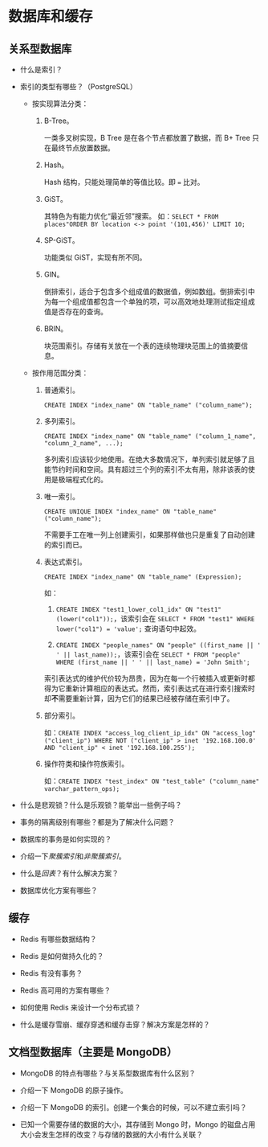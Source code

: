 # 数据库和缓存

## 关系型数据库

- 什么是索引？

- 索引的类型有哪些？（PostgreSQL）

  - 按实现算法分类：

     1. B-Tree。

        一类多叉树实现，B Tree 是在各个节点都放置了数据，而 B+ Tree 只在最终节点放置数据。

     2. Hash。

        Hash 结构，只能处理简单的等值比较。即 `=` 比对。

     3. GiST。

        其特色为有能力优化“最近邻”搜索。
        如：`SELECT * FROM places"ORDER BY location <-> point '(101,456)' LIMIT 10;`

     4. SP-GiST。

        功能类似 GiST，实现有所不同。

     5. GIN。

        倒排索引，适合于包含多个组成值的数据值，例如数组。倒排索引中为每一个组成值都包含一个单独的项，可以高效地处理测试指定组成值是否存在的查询。

     6. BRIN。

        块范围索引。存储有关放在一个表的连续物理块范围上的值摘要信息。

  - 按作用范围分类：

     1. 普通索引。

        `CREATE INDEX "index_name" ON "table_name" ("column_name");`

     2. 多列索引。

        `CREATE INDEX "index_name" ON "table_name" ("column_1_name", "column_2_name", ...);`

        多列索引应该较少地使用。在绝大多数情况下，单列索引就足够了且能节约时间和空间。具有超过三个列的索引不太有用，除非该表的使用是极端程式化的。

     3. 唯一索引。

        `CREATE UNIQUE INDEX "index_name" ON "table_name" ("column_name");`

        不需要手工在唯一列上创建索引，如果那样做也只是重复了自动创建的索引而已。

     4. 表达式索引。

        `CREATE INDEX "index_name" ON "table_name" (Expression);`

        如：
        1. `CREATE INDEX "test1_lower_col1_idx" ON "test1" (lower("col1"));`，该索引会在 `SELECT * FROM "test1" WHERE lower("col1") = 'value';` 查询语句中起效。

        2. `CREATE INDEX "people_names" ON "people" ((first_name || ' ' || last_name));`，该索引会在 `SELECT * FROM "people" WHERE (first_name || ' ' || last_name) = 'John Smith';`

        索引表达式的维护代价较为昂贵，因为在每一个行被插入或更新时都得为它重新计算相应的表达式。然而，索引表达式在进行索引搜索时却**不**需要重新计算，因为它们的结果已经被存储在索引中了。

     5. 部分索引。

        如：`CREATE INDEX "access_log_client_ip_idx" ON "access_log" ("client_ip") WHERE NOT ("client_ip" > inet '192.168.100.0' AND "client_ip" < inet '192.168.100.255');`

     6. 操作符类和操作符族索引。

        如：`CREATE INDEX "test_index" ON "test_table" ("column_name" varchar_pattern_ops);`

- 什么是悲观锁？什么是乐观锁？能举出一些例子吗？

- 事务的隔离级别有哪些？都是为了解决什么问题？

- 数据库的事务是如何实现的？

- 介绍一下*聚簇索引*和*非聚簇索引*。

- 什么是*回表*？有什么解决方案？

- 数据库优化方案有哪些？

## 缓存

- Redis 有哪些数据结构？

- Redis 是如何做持久化的？

- Redis 有没有事务？

- Redis 高可用的方案有哪些？

- 如何使用 Redis 来设计一个分布式锁？

- 什么是缓存雪崩、缓存穿透和缓存击穿？解决方案是怎样的？

## 文档型数据库（主要是 MongoDB）

- MongoDB 的特点有哪些？与关系型数据库有什么区别？

- 介绍一下 MongoDB 的原子操作。

- 介绍一下 MongoDB 的索引。创建一个集合的时候，可以不建立索引吗？

- 已知一个需要存储的数据的大小，其存储到 Mongo 时，Mongo 的磁盘占用大小会发生怎样的改变？与存储的数据的大小有什么关联？
